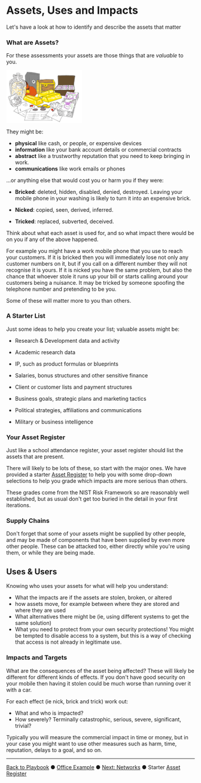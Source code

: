 # Assets, Uses and Impacts

Let's have a look at how to identify and describe the assets that matter

### What are Assets?

For these assessments your assets are those things that are *valuable* to you.

<img src="Assets.png" align="center" width=40% />

They might be:

* **physical** like cash, or people, or expensive devices
* **information** like your bank account details or commercial contracts
* **abstract** like a trustworthy reputation that you need to keep bringing in work.
* **communications** like work emails or phones 

...or anything else that would cost you or harm you if they were:

- **Bricked**: deleted, hidden, disabled, denied, destroyed.  Leaving your mobile phone in your washing is likely to turn it into an expensive brick.

- **Nicked**: copied, seen, derived, inferred. 

- **Tricked**: replaced, subverted, deceived. 

Think about what each asset is used for, and so what impact there would be on you if any of the above happened. 

For example you might have a work mobile phone that you use to reach your customers. If it is bricked then you will immediately lose not only any customer numbers on it, but if you call on a different number they will not recognise it is yours. If it is nicked you have the same problem, but also the chance that whoever stole it runs up your bill or starts calling around your customers being a nuisance. It may be tricked by someone spoofing the telephone number and pretending to be you.

Some of these will matter more to you than others. 

### A Starter List

Just some ideas to help you create your list; valuable assets might be:

- Research & Development data and activity

- Academic research data

- IP, such as product formulas or blueprints

- Salaries, bonus structures and other sensitive finance

- Client or customer lists and payment structures

- Business goals, strategic plans and marketing tactics

- Political strategies, affiliations and communications

- Military or business intelligence

### Your Asset Register

Just like a school attendance register, your asset register should list the assets that are present. 

There will likely to be lots of these, so start with the major ones. We have provided a starter [Asset Register](../smart/AssetRegisterGuide.md) to help you with some drop-down selections to help you grade which impacts are more serious than others. 

These grades come from the NIST Risk Framework so are reasonably well established, but as usual don't get too buried in the detail in your first iterations.

### Supply Chains

Don't forget that some of your assets might be supplied by other people, and may be made of components that have been supplied by even more other people. These can be attacked too, either directly while you're using them, or while they are being made.

## Uses & Users

Knowing who uses your assets for what will help you understand:

* What the impacts are if the assets are stolen, broken, or altered
* how assets move, for example between where they are stored and where they are used
* What alternatives there might be (ie, using different systems to get the same solution)
* What you need to protect from your own security protections! You might be tempted to disable access to a system, but this is a way of checking that access is not already in legitimate use. 

### Impacts and Targets

What are the consequences of the asset being affected? These will likely be different for different kinds of effects. If you don't have good security on your mobile then having it stolen could be much worse than running over it with a car. 

For each effect (ie nick, brick and trick) work out:

* What and who is impacted?
* How severely? Terminally catastrophic, serious, severe, significant, trivial?

Typically you will measure the commercial impact in time or money, but in your case you might want to use other measures such as harm, time, reputation, delays to a goal, and so on. 

---

[Back to Playbook](./Playbook.md)  ●  [Office Example](examples/Office.md#Assets)  ●  [Next: Networks](./Networks.md)  ●  Starter [Asset Register](../smart/AssetRegisterGuide.md) 

